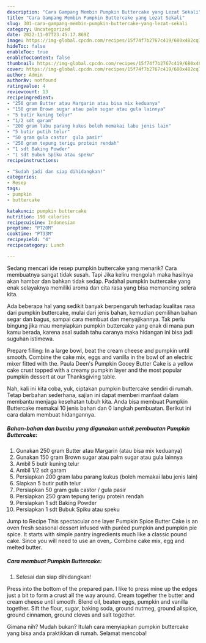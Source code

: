 ```yaml
---
description: "Cara Gampang Membin Pumpkin Buttercake yang Lezat Sekali"
title: "Cara Gampang Membin Pumpkin Buttercake yang Lezat Sekali"
slug: 301-cara-gampang-membin-pumpkin-buttercake-yang-lezat-sekali
category: Uncategorized
date: 2022-11-07T23:45:17.869Z
image: https://img-global.cpcdn.com/recipes/15f74f7b2767c419/680x482cq70/pumpkin-buttercake-foto-resep-utama.jpg
hideToc: false
enableToc: true
enableTocContent: false
thumbnail: https://img-global.cpcdn.com/recipes/15f74f7b2767c419/680x482cq70/pumpkin-buttercake-foto-resep-utama.jpg
cover: https://img-global.cpcdn.com/recipes/15f74f7b2767c419/680x482cq70/pumpkin-buttercake-foto-resep-utama.jpg
author: Admin
authorAv: notfound
ratingvalue: 4
reviewcount: 13
recipeingredient:
- "250 gram Butter atau Margarin atau bisa mix keduanya"
- "150 gram Brown sugar atau palm sugar atau gula lainnya"
- "5 butir kuning telur"
- "1/2 sdt garam"
- "200 gram labu parang kukus boleh memakai labu jenis lain"
- "5 butir putih telur"
- "50 gram gula castor  gula pasir"
- "250 gram tepung terigu protein rendah"
- "1 sdt Baking Powder"
- "1 sdt Bubuk Spiku atau speku"
recipeinstructions:

- "Sudah jadi dan siap dihidangkan!"
categories:
- Resep
tags:
- pumpkin
- buttercake

katakunci: pumpkin buttercake 
nutrition: 190 calories
recipecuisine: Indonesian
preptime: "PT20M"
cooktime: "PT33M"
recipeyield: "4"
recipecategory: Lunch

---
```



Sedang mencari ide resep pumpkin buttercake yang menarik? Cara membuatnya sangat tidak susah. Tapi Jika keliru mengolah maka hasilnya akan hambar dan bahkan tidak sedap. Padahal pumpkin buttercake yang enak selayaknya memiliki aroma dan cita rasa yang bisa memancing selera kita.


Ada beberapa hal yang sedikit banyak berpengaruh terhadap kualitas rasa dari pumpkin buttercake, mulai dari jenis bahan, kemudian pemilihan bahan segar dan bagus, sampai cara membuat dan menyajikannya. Tak perlu bingung jika mau menyiapkan pumpkin buttercake yang enak di mana pun kamu berada, karena asal sudah tahu caranya maka hidangan ini bisa jadi suguhan istimewa.

Prepare filling: In a large bowl, beat the cream cheese and pumpkin until smooth. Combine the cake mix, eggs and vanilla in the bowl of an electric mixer fitted with the. Paula Deen&#39;s Pumpkin Gooey Butter Cake is a yellow cake crust topped with a creamy pumpkin layer and the most popular pumpkin dessert at our Thanksgiving table.


Nah, kali ini kita coba, yuk, ciptakan pumpkin buttercake sendiri di rumah. Tetap berbahan sederhana, sajian ini dapat memberi manfaat dalam membantu menjaga kesehatan tubuh kita. Anda bisa membuat Pumpkin Buttercake memakai 10 jenis bahan dan 0 langkah pembuatan. Berikut ini cara dalam membuat hidangannya.

<!--inarticleads1-->

##### Bahan-bahan dan bumbu yang digunakan untuk pembuatan Pumpkin Buttercake:

1. Gunakan 250 gram Butter atau Margarin (atau bisa mix keduanya)
1. Gunakan 150 gram Brown sugar atau palm sugar atau gula lainnya
1. Ambil 5 butir kuning telur
1. Ambil 1/2 sdt garam
1. Persiapkan 200 gram labu parang kukus (boleh memakai labu jenis lain)
1. Siapkan 5 butir putih telur
1. Persiapkan 50 gram gula castor / gula pasir
1. Persiapkan 250 gram tepung terigu protein rendah
1. Persiapkan 1 sdt Baking Powder
1. Persiapkan 1 sdt Bubuk Spiku atau speku


Jump to Recipe This spectacular one layer Pumpkin Spice Butter Cake is an oven fresh seasonal dessert infused with puréed pumpkin and pumpkin pie spice. It starts with simple pantry ingredients much like a classic pound cake. Since you will need to use an oven,. Combine cake mix, egg and melted butter. 

<!--inarticleads2-->

##### Cara membuat Pumpkin Buttercake:


1. Selesai dan siap dihidangkan!

Press into the bottom of the prepared pan. I like to press mine up the edges just a bit to form a crust all the way around. Cream together the butter and cream cheese until smooth. Blend oil, beaten eggs, pumpkin and vanilla together. Sift the flour, sugar, baking soda, ground nutmeg, ground allspice, ground cinnamon, ground cloves and salt together. 

Gimana nih? Mudah bukan? Itulah cara menyiapkan pumpkin buttercake yang bisa anda praktikkan di rumah. Selamat mencoba!
